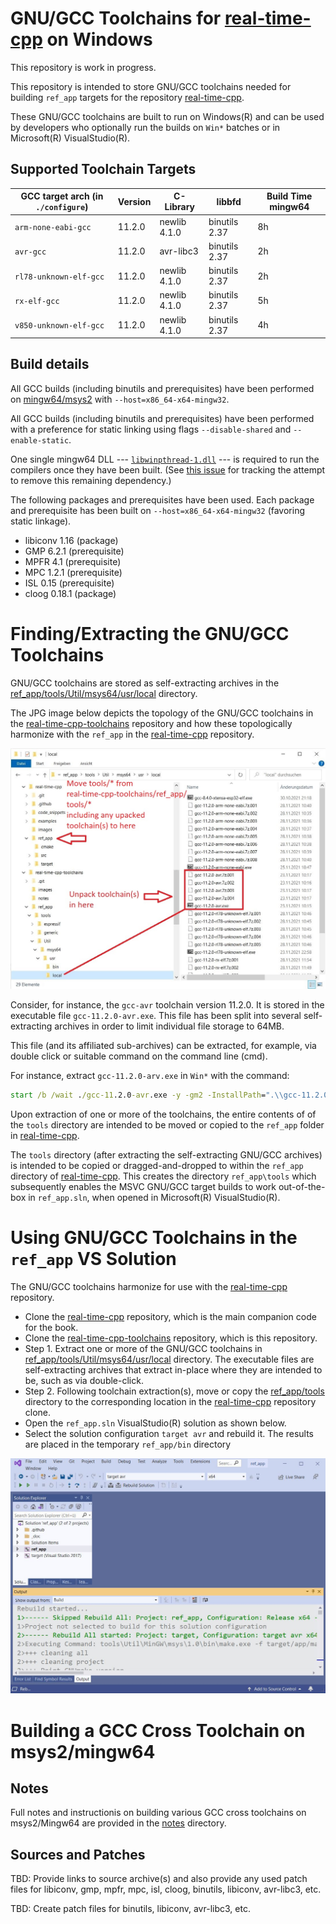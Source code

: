 # GNU/GCC Toolchains for [real-time-cpp](https://github.com/ckormanyos/real-time-cpp) on Windows

This repository is work in progress.

This repository is intended to store GNU/GCC toolchains needed
for building `ref_app` targets for the repository
[real-time-cpp](https://github.com/ckormanyos/real-time-cpp).

These GNU/GCC toolchains are built to run on Windows(R)
and can be used by developers who optionally run the builds
on `Win*` batches or in Microsoft(R) VisualStudio(R).

## Supported Toolchain Targets

| GCC target arch (in `./configure`)    | Version   | C-Library     | libbfd          | Build Time mingw64  |
| ------------------------------------- | --------- | ------------- | --------------- | ------------------- |
| `arm-none-eabi-gcc`                   | 11.2.0    | newlib 4.1.0  | binutils 2.37   | 8h                  |
| `avr-gcc`                             | 11.2.0    | avr-libc3     | binutils 2.37   | 2h                  |
| `rl78-unknown-elf-gcc`                | 11.2.0    | newlib 4.1.0  | binutils 2.37   | 2h                  |
| `rx-elf-gcc`                          | 11.2.0    | newlib 4.1.0  | binutils 2.37   | 5h                  |
| `v850-unknown-elf-gcc`                | 11.2.0    | newlib 4.1.0  | binutils 2.37   | 4h                  |

## Build details

All GCC builds (including binutils and prerequisites) have been performed
on [mingw64/msys2](https://www.msys2.org) with `--host=x86_64-x64-mingw32`.

All GCC builds (including binutils and prerequisites) have been performed
with a preference for static linking using flags `--disable-shared` and `--enable-static`.

One single mingw64 DLL --- [`libwinpthread-1.dll`](https://github.com/ckormanyos/real-time-cpp-toolchains/tree/master/ref_app) ---
is required to run the compilers once they have been built.
(See [this issue](https://github.com/ckormanyos/real-time-cpp-toolchains/issues/2)
for tracking the attempt to remove this remaining dependency.)

The following packages and prerequisites have been used.
Each package and prerequisite has been built on `--host=x86_64-x64-mingw32`
(favoring static linkage).
  - libiconv 1.16 (package)
  - GMP 6.2.1 (prerequisite)
  - MPFR 4.1 (prerequisite)
  - MPC 1.2.1 (prerequisite)
  - ISL 0.15 (prerequisite)
  - cloog 0.18.1 (package)

# Finding/Extracting the GNU/GCC Toolchains

GNU/GCC toolchains are stored as self-extracting archives in the
[ref_app/tools/Util/msys64/usr/local](./ref_app/tools/Util/msys64/usr/local)
directory.

The JPG image below
depicts the topology of the GNU/GCC toolchains in the
[real-time-cpp-toolchains](https://github.com/ckormanyos/real-time-cpp-toolchains)
repository and how these topologically harmonize with the `ref_app`
in the [real-time-cpp](https://github.com/ckormanyos/real-time-cpp) repository.

![JPG image](./images/real-time-cpp-toolchains.jpg)

Consider, for instance, the `gcc-avr` toolchain version 11.2.0.
It is stored in the executable file `gcc-11.2.0-avr.exe`.
This file has been split into several self-extracting
archives in order to limit individual file storage to 64MB.

This file (and its affiliated sub-archives) can be extracted,
for example, via double click or suitable command
on the command line (cmd).

For instance, extract `gcc-11.2.0-arv.exe` in `Win*` with the command:

```cmd
start /b /wait ./gcc-11.2.0-avr.exe -y -gm2 -InstallPath=".\\gcc-11.2.0-avr"
```

Upon extraction of one or more of the toolchains,
the entire contents of of the `tools` directory are intended
to be moved or copied to the `ref_app` folder in
[real-time-cpp](https://github.com/ckormanyos/real-time-cpp).

The `tools` directory (after extracting the self-extracting GNU/GCC archives)
is intended to be copied or dragged-and-dropped to within the `ref_app`
directory of [real-time-cpp](https://github.com/ckormanyos/real-time-cpp).
This creates the directory `ref_app\tools` which subsequently
enables the MSVC GNU/GCC target builds to work out-of-the-box in `ref_app.sln`,
when opened in Microsoft(R) VisualStudio(R).

# Using GNU/GCC Toolchains in the `ref_app` VS Solution

The GNU/GCC toolchains harmonize for use with the [real-time-cpp](https://github.com/ckormanyos/real-time-cpp) repository.
  - Clone the [real-time-cpp](https://github.com/ckormanyos/real-time-cpp) repository, which is the main companion code for the book.
  - Clone the [real-time-cpp-toolchains](https://github.com/ckormanyos/real-time-cpp-toolchains) repository, which is this repository.
  - Step 1. Extract one or more of the GNU/GCC toolchains in [ref_app/tools/Util/msys64/usr/local](./ref_app/tools/Util/msys64/usr/local) directory. The executable files are self-extracting archives that extract in-place where they are intended to be, such as via double-click.
  - Step 2. Following toolchain extraction(s), move or copy the [ref_app/tools](./ref_app/tools) directory to the corresponding location in the [real-time-cpp](https://github.com/ckormanyos/real-time-cpp) repository clone.
  - Open the `ref_app.sln` VisualStudio(R) solution as shown below.
  - Select the solution configuration `target avr` and rebuild it. The results are placed in the temporary `ref_app/bin` directory

![](./images/real-time-cpp-target-avr-build.jpg)

# Building a GCC Cross Toolchain on msys2/mingw64

## Notes

Full notes and instructionis on building various GCC cross toolchains
on msys2/Mingw64 are provided in the [notes](./notes) directory.

## Sources and Patches

TBD: Provide links to source archive(s)
and also provide any used patch files for
libiconv, gmp, mpfr, mpc, isl, cloog, binutils, libiconv, avr-libc3, etc.

TBD: Create patch files for binutils, libiconv, avr-libc3, etc.


